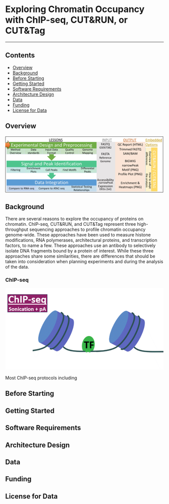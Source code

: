 # Exploring Chromatin Occupancy with ChIP-seq, CUT&RUN, or CUT&Tag
---------------------------------

## **Contents**

+ [Overview](#overview)
+ [Background](#background)
+ [Before Starting](#before-starting)
+ [Getting Started](#getting-started)
+ [Software Requirements](#software-requirements)
+ [Architecture Design](#architecture-design)
+ [Data](#data)
+ [Funding](#funding)
+ [License for Data](#license-for-data)

## **Overview**
<img src="images/LessonPlan.jpg" width="600" />

## **Background**
There are several reasons to explore the occupancy of proteins on chromatin. ChIP-seq, CUT&RUN, and CUT&Tag represent three high-throughput sequencing approaches to profile chromatin occupancy genome-wide. These approaches have been used to measure histone modifications, RNA polymerases, architectural proteins, and transcription factors, to name a few. These approaches use an antibody to selectively isolate DNA fragments bound by a protein of interest. While these three approaches share some similarities, there are differences that should be taken into consideration when planning experiments and during the analysis of the data. 

### **ChIP-seq**
<img src="images/chipseq.gif" width="600" />

Most ChIP-seq protocols including

## **Before Starting**


## **Getting Started**


## **Software Requirements**


## **Architecture Design**


## **Data**


## **Funding**


## **License for Data**

